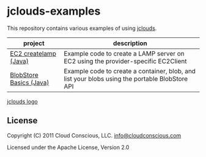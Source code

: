 # jclouds-examples

This repository contains various examples of using
[jclouds](https://github.com/jclouds/jclouds).

<table>
  <thead><tr><th>project</th><th>description</th></tr></thead>
  <tbody>
    <tr>
      <td><a href="jclouds-examples/tree/master/ec2-createlamp/">EC2 createlamp (Java)</a></td>
      <td>Example code to create a LAMP server on EC2 using the provider-specific EC2Client</td>
    </tr>
    <tr>
      <td><a href="jclouds-examples/tree/master/blobstore-basic/">BlobStore Basics (Java)</a></td>
      <td>Example code to create a container, blob, and list your blobs using the portable BlobStore API</td>
    </tr>
  </tbody>
</table>

[jclouds logo](http://cloud.github.com/downloads/jclouds/jclouds/jclouds_centered.jpg)

## License

Copyright (C) 2011 Cloud Conscious, LLC. <info@cloudconscious.com>

Licensed under the Apache License, Version 2.0
